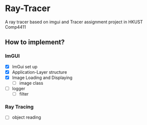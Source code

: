 # Ray-Tracer
 A ray tracer based on imgui and Tracer assignment project in HKUST Comp4411

 ## How to implement?
 ### ImGUI
 - [x] ImGui set up
 - [x] Application-Layer structure
 - [x] Image Loading and Displaying
    - [ ] image class
 - [ ] logger
   - [ ] filter

### Ray Tracing
- [ ] object reading